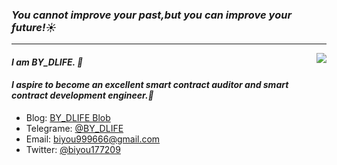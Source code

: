 ### _You cannot improve your past,but you can improve your future!☀️_
****
<!--状态展示：-->
<img align="right"  src="https://github-readme-stats.vercel.app/api?username=LBiyou&show_icons=true&theme=cobalt&count_private=true&hide="/>

#### _I am BY_DLIFE. 👋_
#### _I aspire to become an excellent smart contract auditor and smart contract development engineer.💬_
<!--
打字效果
https://readme-typing-svg.herokuapp.com/demo/
-->
<!--
![Solidity](https://img.shields.io/badge/Solidity-%23363636.svg?style=for-the-badge&logo=solidity&logoColor=blue)
![Rust](https://img.shields.io/badge/rust-%23000000.svg?style=for-the-badge&logo=rust&logoColor=red)
![Go](https://img.shields.io/badge/go-%2300ADD8.svg?style=for-the-badge&logo=go&logoColor=white)
-->

+ Blog: [BY_DLIFE Blob](https://lbiyou.github.io/)
+ Telegrame: [@BY_DLIFE](https://t.me/BY_DLIFE)
+ Email: biyou999666@gmail.com
+ Twitter: [@biyou177209](https://x.com/biyou177209)

<!--
- 🔭 I’m currently working on ...
- 🌱 I’m currently learning ...
- 👯 I’m looking to collaborate on ...
- 🤔 I’m looking for help with ...
- 💬 Ask me about ...
- 📫 How to reach me: ...
- 😄 Pronouns: ...
- ⚡ Fun fact: ...
-->

<!--
<img align="left"  src="https://stats.justsong.cn/api/bilibili/?id=你的用户id&theme=cobalt"/>
![bilibili](https://stats.justsong.cn/api/bilibili/?id=你的用户id&theme=主题名称)
![leetcode](https://stats.justsong.cn/api/leetcode/?username=你的用户id&cn=true)
![csdn](https://stats.justsong.cn/api/csdn?id=你的用户id&theme=radical)

-->



